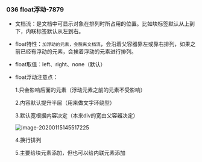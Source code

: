 ### 036 float浮动-7879

- 文档流：是文档中可显示对象在排列时所占用的位置。比如块标签默认从上到下，内联标签默认从左到右。

- float特性：`加浮动的元素，会脱离文档流`，会沿着父容器靠左或靠右排列，如果之前已经有浮动的元素，会挨着浮动的元素进行排列。

- float取值：left、right、none（默认）

- float浮动注意点：

  1.只会影响后面的元素（浮动元素之前的元素不受影响）

  2.内容默认提升半层（用来做文字环绕型）

  3.默认宽根据内容决定（本来div的宽由父容器决定）

  ![image-20200115145517225](C:\Users\dell\AppData\Roaming\Typora\typora-user-images\image-20200115145517225.png)

  4.换行排列

  5.主要给块元素添加，但也可以给内联元素添加